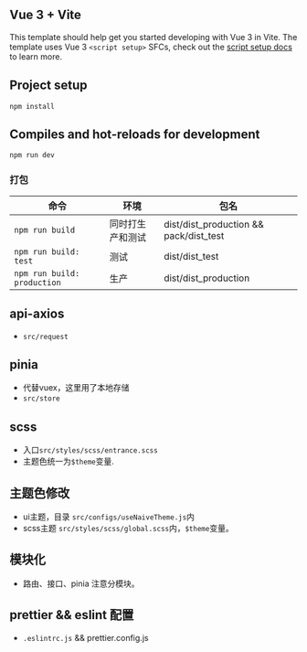 ## Vue 3 + Vite

This template should help get you started developing with Vue 3 in Vite. The template uses Vue 3 `<script setup>` SFCs, check out the [script setup docs](https://v3.vuejs.org/api/sfc-script-setup.html#sfc-script-setup) to learn more.

## Project setup
```
npm install
```

## Compiles and hot-reloads for development
```
npm run dev
```

### 打包
| 命令   | 环境       | 包名                                     |
|------|----------|----------------------------------------|
| `npm run build` | 同时打生产和测试 | dist/dist_production && pack/dist_test |
| `npm run build: test` | 测试       | dist/dist_test                         |
| `npm run build: production` | 生产       | dist/dist_production                   |

## api-axios
* `src/request`

## pinia
* 代替vuex，这里用了本地存储
* `src/store`

## scss
* 入口`src/styles/scss/entrance.scss`
* 主题色统一为`$theme`变量.

## 主题色修改
* ui主题，目录 `src/configs/useNaiveTheme.js`内
* scss主题 `src/styles/scss/global.scss`内，`$theme`变量。

## 模块化
* 路由、接口、pinia 注意分模块。

## prettier && eslint 配置
* `.eslintrc.js` && prettier.config.js
